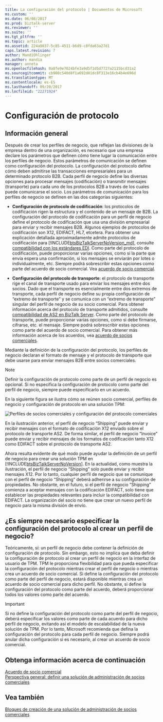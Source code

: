 ```yaml
---
title: La configuración del protocolo | Documentos de Microsoft
ms.custom: ''
ms.date: 06/08/2017
ms.prod: biztalk-server
ms.reviewer: ''
ms.suite: ''
ms.tgt_pltfrm: ''
ms.topic: article
ms.assetid: 224a9837-5c85-4511-b6d9-c8fda63a27d1
caps.latest.revision: 7
author: MandiOhlinger
ms.author: mandia
manager: anneta
ms.openlocfilehash: 0a8fe9e7024bfe3a9d5f1d5d7727a2115bcd31a2
ms.sourcegitcommit: cb908c540d8f1a692d01dc8f313e16cb4b4e696d
ms.translationtype: MT
ms.contentlocale: es-ES
ms.lasthandoff: 09/20/2017
ms.locfileid: "22271924"
---
```

# <a name="protocol-settings"></a>Configuración de protocolo
## <a name="overview"></a>Información general
Después de crear los perfiles de negocio, que reflejan las divisiones de la empresa dentro de una organización, es necesario que una empresa declare los parámetros que definen cómo tiene lugar la comunicación entre los perfiles de negocio. Estos parámetros de comunicación se definen como configuración del protocolo. La configuración del protocolo define cómo deben admitirse las transacciones empresariales para un determinado protocolo B2B. Cada perfil de negocio define las diversas opciones para procesar mensajes (codificación) o transmitir mensajes (transporte) para cada uno de los protocolos B2B a través de los cuales puede comunicarse el socio. Los parámetros de comunicación para los perfiles de negocio se definen en las dos categorías siguientes:  
  
-   **Configuración de protocolo de codificación**: los protocolos de codificación rigen la estructura y el contenido de un mensaje de B2B. La configuración del protocolo de codificación para un perfil de negocio define el protocolo de codificación que usa una división empresarial para enviar y recibir mensajes B2B. Algunos ejemplos de protocolos de codificación son X12, EDIFACT, HL7, etcetera. Para obtener una explicación detallada aproximadamente admite protocolos de codificación para [!INCLUDE[btsBizTalkServerNoVersion_md](../includes/btsbiztalkservernoversion-md.md)], consulte [compatibilidad con los estándares EDI](../core/edi-standards-support.md). Como parte del protocolo de codificación, puede proporcionar varias opciones, como si la parte que envía espera una confirmación, si los mensajes se enviarán por lotes o individualmente, etc. Siempre podrá sobrescribir estas opciones como parte del acuerdo de socio comercial. Vea [acuerdo de socio comercial](../core/trading-partner-agreement.md).  
  
-   **Configuración del protocolo de transporte**: el protocolo de transporte rige el canal de transporte usado para enviar los mensajes entre dos socios. Dado que el transporte es esencialmente entre dos extremos de transporte, cada perfil de negocio define su propia configuración de “extremo de transporte” y se comunica con un “extremo de transporte” singular del perfil de negocio de su socio comercial. Para obtener información acerca del protocolo de transporte admitidos, consulte [compatibilidad de AS2 en BizTalk Server](../core/as2-support-in-biztalk-server.md). Como parte del protocolo de transporte, puede proporcionar varias opciones, como si debe firmarse, cifrarse, etc. el mensaje. Siempre podrá sobrescribir estas opciones como parte del acuerdo de socio comercial. Para obtener más información acerca de los acuerdos, vea [acuerdo de socios comerciales](../core/trading-partner-agreement.md).  
  
 Mediante la definición de la configuración del protocolo, los perfiles de negocio declaran el formato de mensaje y el protocolo de transporte que debe usarse para enviar mensajes B2B entre socios comerciales.  
  
> [!NOTE]
>  Definir la configuración de protocolo como parte de un perfil de negocio es opcional. Si no especifica la configuración de protocolo como parte del perfil de negocio, siempre puede especificarlo en un acuerdo.  
  
 En la siguiente figura se ilustra cómo se reúnen socio comercial, perfiles de negocio y configuración de protocolo en una solución TPM:  
  
 ![Perfiles de socios comerciales y configuración del protocolo comerciales](../core/media/protocolsettings.gif "ProtocolSettings")  
  
 En la ilustración anterior, el perfil de negocio “Shipping” puede enviar y recibir mensajes con el formato de codificación X12 enviado sobre el protocolo de transporte AS2. De forma similar, el perfil de negocio “Invoice” puede enviar y recibir mensajes de los formatos de codificación tanto X12 como EDIFACT sobre el protocolo de transporte AS2.  
  
 Ahora resulta evidente de qué modo puede ayudar la definición de un perfil de negocio para crear una solución TPM en [!INCLUDE[btsBizTalkServerNoVersion](../includes/btsbiztalkservernoversion-md.md)]. En la actualidad, como muestra la ilustración, el perfil de negocio “Shipping” solo puede enviar y recibir mensajes X12. Por lo tanto, cualquier perfil de negocio que se comunique con el perfil de negocio “Shipping” deberá adherirse a su configuración de propiedades. No obstante, en el futuro, si el perfil de negocio “Shipping” comienza a aceptar mensajes con la codificación EDIFACT, solo tiene que establecer las propiedades relevantes para incluir la compatibilidad con EDIFACT. La organización del socio no tiene que crear un nuevo perfil de negocio para la misma división de envío.  
  
## <a name="do-i-always-need-to-specify-the-protocol-settings-when-creating-a-business-profile"></a>¿Es siempre necesario especificar la configuración del protocolo al crear un perfil de negocio?  
 Teóricamente, sí: un perfil de negocio debe contener la definición de configuración de protocolo. Sin embargo, esto no implica que deba definir la configuración de protocolo al crear un perfil de negocio en la interfaz de usuario de TPM. TPM le proporciona flexibilidad para que pueda especificar la configuración del protocolo mientras crear el perfil de negocio o mientras crea un acuerdo de socio comercial. Si define la configuración del protocolo como parte del perfil de negocio, estará disponible mientras crea un acuerdo de socio comercial para dicho perfil. No obstante, si define la configuración del protocolo como parte del acuerdo, deberá proporcionar todos los valores como parte del acuerdo.  
  
> [!IMPORTANT]
>  Si no define la configuración del protocolo como parte del perfil de negocio, deberá especificar los valores como parte de cada acuerdo para dicho perfil de negocio, evitando así el modelo de escalabilidad de la nueva solución de TPM. Por lo tanto, Microsoft recomienda que defina la configuración del protocolo para cada perfil de negocio. Siempre podrá anular dicha configuración si es necesario, al crear un acuerdo de socio comercial.  

## <a name="learn-next"></a>Obtenga información acerca de continuación
[Acuerdo de socio comercial](../core/trading-partner-agreement.md)  
[Perspectiva general: definir una solución de administración de socios comerciales](../core/putting-it-all-together-defining-a-trading-partner-management-solution.md)  
  
## <a name="see-also"></a>Vea también  
 [Bloques de creación de una solución de administración de socios comerciales](../core/building-blocks-of-a-trading-partner-management-solution.md)